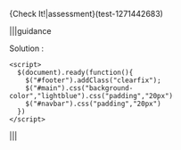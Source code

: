 {Check It!|assessment}(test-1271442683)


|||guidance

Solution :

```
<script>
  $(document).ready(function(){
    $("#footer").addClass("clearfix");
    $("#main").css("background-color","lightblue").css("padding","20px")
    $("#navbar").css("padding","20px")
  })
</script>  
```

|||

